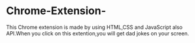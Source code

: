 # Chrome-Extension-
This Chrome extension is made by using HTML,CSS and JavaScript also API.When you click on this extention,you will get dad jokes on your screen.
